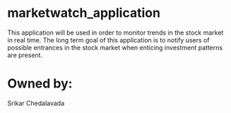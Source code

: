 # marketwatch_application
This application will be used in order to monitor trends in the stock market in real time. The long term goal of this application is to notify users of possible entrances in the stock market when enticing investment patterns are present.


# Owned by:
Srikar Chedalavada